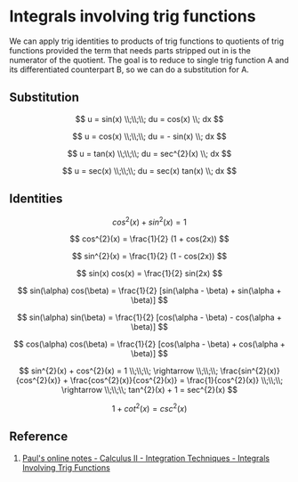 # Integrals involving trig functions

We can apply trig identities to products of trig functions to quotients of trig functions provided the term that needs parts stripped out in is the numerator of the quotient. The goal is to reduce to single trig function A and its differentiated counterpart B, so we can do a substitution for A.

## Substitution

$$
u = sin(x)
\\;\\;\\;
du = cos(x) \\; dx
$$

$$
u = cos(x)
\\;\\;\\;
du = - sin(x) \\; dx
$$

$$
u = tan(x)
\\;\\;\\;
du = sec^{2}(x) \\; dx
$$

$$
u = sec(x)
\\;\\;\\;
du = sec(x) tan(x) \\; dx
$$

## Identities

$$
cos^{2}(x) + sin^{2}(x) = 1
$$

$$
cos^{2}(x) = \frac{1}{2} (1 + cos(2x))
$$

$$
sin^{2}(x) = \frac{1}{2} (1 - cos(2x))
$$

$$
sin(x) cos(x) = \frac{1}{2} sin(2x)
$$

$$
sin(\alpha) cos(\beta) = \frac{1}{2} [sin(\alpha - \beta) + sin(\alpha + \beta)]
$$

$$
sin(\alpha) sin(\beta) = \frac{1}{2} [cos(\alpha - \beta) - cos(\alpha + \beta)]
$$

$$
cos(\alpha) cos(\beta) = \frac{1}{2} [cos(\alpha - \beta) + cos(\alpha + \beta)]
$$

$$
sin^{2}(x) + cos^{2}(x) = 1
\\;\\;\\;
\rightarrow
\\;\\;\\;
\frac{sin^{2}(x)}{cos^{2}(x)} + \frac{cos^{2}(x)}{cos^{2}(x)} = \frac{1}{cos^{2}(x)}
\\;\\;\\;
\rightarrow
\\;\\;\\;
tan^{2}(x) + 1 = sec^{2}(x)
$$

$$
1 + cot^{2}(x) = csc^{2}(x)
$$

## Reference

1. [Paul's online notes - Calculus II - Integration Techniques - Integrals Involving Trig Functions](https://tutorial.math.lamar.edu/Classes/CalcII/IntegralsWithTrig.aspx)